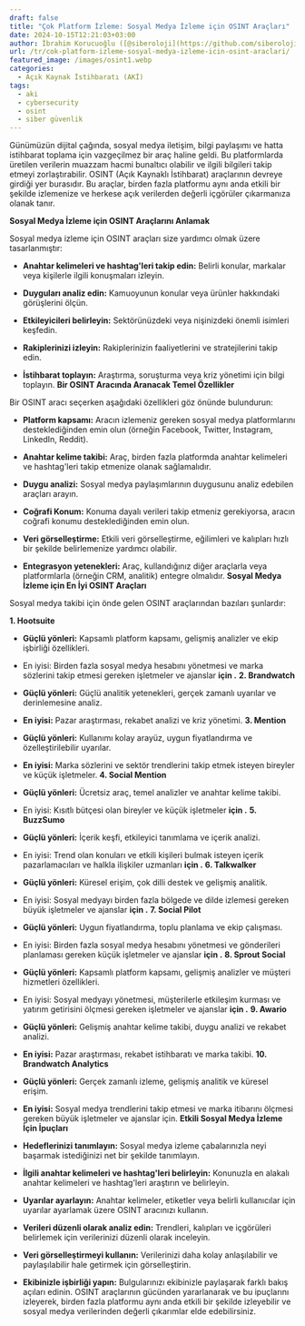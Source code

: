 ```yaml
---
draft: false
title: "Çok Platform İzleme: Sosyal Medya İzleme için OSINT Araçları"
date: 2024-10-15T12:21:03+03:00
author: İbrahim Korucuoğlu ([@siberoloji](https://github.com/siberoloji))
url: /tr/cok-platform-izleme-sosyal-medya-izleme-icin-osint-araclari/
featured_image: /images/osint1.webp
categories:
  - Açık Kaynak İstihbaratı (AKİ)
tags:
  - aki
  - cybersecurity
  - osint
  - siber güvenlik
---
```

Günümüzün dijital çağında, sosyal medya iletişim, bilgi paylaşımı ve hatta istihbarat toplama için vazgeçilmez bir araç haline geldi. Bu platformlarda üretilen verilerin muazzam hacmi bunaltıcı olabilir ve ilgili bilgileri takip etmeyi zorlaştırabilir. OSINT (Açık Kaynaklı İstihbarat) araçlarının devreye girdiği yer burasıdır. Bu araçlar, birden fazla platformu aynı anda etkili bir şekilde izlemenize ve herkese açık verilerden değerli içgörüler çıkarmanıza olanak tanır.

**Sosyal Medya İzleme için OSINT Araçlarını Anlamak**

Sosyal medya izleme için OSINT araçları size yardımcı olmak üzere tasarlanmıştır:
* **Anahtar kelimeleri ve hashtag'leri takip edin:**  Belirli konular, markalar veya kişilerle ilgili konuşmaları izleyin.

* **Duyguları analiz edin:**  Kamuoyunun konular veya ürünler hakkındaki görüşlerini ölçün.

* **Etkileyicileri belirleyin:**  Sektörünüzdeki veya nişinizdeki önemli isimleri keşfedin.

* **Rakiplerinizi izleyin:**  Rakiplerinizin faaliyetlerini ve stratejilerini takip edin.

* **İstihbarat toplayın:**  Araştırma, soruşturma veya kriz yönetimi için bilgi toplayın.
**Bir OSINT Aracında Aranacak Temel Özellikler**

Bir OSINT aracı seçerken aşağıdaki özellikleri göz önünde bulundurun:
* **Platform kapsamı:**  Aracın izlemeniz gereken sosyal medya platformlarını desteklediğinden emin olun (örneğin Facebook, Twitter, Instagram, LinkedIn, Reddit).

* **Anahtar kelime takibi:**  Araç, birden fazla platformda anahtar kelimeleri ve hashtag'leri takip etmenize olanak sağlamalıdır.

* **Duygu analizi:**  Sosyal medya paylaşımlarının duygusunu analiz edebilen araçları arayın.

* **Coğrafi Konum:**  Konuma dayalı verileri takip etmeniz gerekiyorsa, aracın coğrafi konumu desteklediğinden emin olun.

* **Veri görselleştirme:**  Etkili veri görselleştirme, eğilimleri ve kalıpları hızlı bir şekilde belirlemenize yardımcı olabilir.

* **Entegrasyon yetenekleri:**  Araç, kullandığınız diğer araçlarla veya platformlarla (örneğin CRM, analitik) entegre olmalıdır.
**Sosyal Medya İzleme için En İyi OSINT Araçları**

Sosyal medya takibi için önde gelen OSINT araçlarından bazıları şunlardır:

**1. Hootsuite**
* **Güçlü yönleri:**  Kapsamlı platform kapsamı, gelişmiş analizler ve ekip işbirliği özellikleri.

*  En iyisi: Birden fazla sosyal medya hesabını yönetmesi ve marka sözlerini takip etmesi gereken işletmeler ve ajanslar **için .**
**2. Brandwatch**
* **Güçlü yönleri:**  Güçlü analitik yetenekleri, gerçek zamanlı uyarılar ve derinlemesine analiz.

* **En iyisi:**  Pazar araştırması, rekabet analizi ve kriz yönetimi.
**3. Mention**
* **Güçlü yönleri:**  Kullanımı kolay arayüz, uygun fiyatlandırma ve özelleştirilebilir uyarılar.

* **En iyisi:**  Marka sözlerini ve sektör trendlerini takip etmek isteyen bireyler ve küçük işletmeler.
**4. Social Mention**
* **Güçlü yönleri:**  Ücretsiz araç, temel analizler ve anahtar kelime takibi.

*  En iyisi: Kısıtlı bütçesi olan bireyler ve küçük işletmeler **için .**
**5. BuzzSumo**
* **Güçlü yönleri:**  İçerik keşfi, etkileyici tanımlama ve içerik analizi.

*  En iyisi: Trend olan konuları ve etkili kişileri bulmak isteyen içerik pazarlamacıları ve halkla ilişkiler uzmanları **için .**
**6. Talkwalker**
* **Güçlü yönleri:**  Küresel erişim, çok dilli destek ve gelişmiş analitik.

*  En iyisi: Sosyal medyayı birden fazla bölgede ve dilde izlemesi gereken büyük işletmeler ve ajanslar **için .**
**7. Social Pilot**
* **Güçlü yönleri:**  Uygun fiyatlandırma, toplu planlama ve ekip çalışması.

*  En iyisi: Birden fazla sosyal medya hesabını yönetmesi ve gönderileri planlaması gereken küçük işletmeler ve ajanslar **için .**
**8. Sprout Social**
* **Güçlü yönleri:**  Kapsamlı platform kapsamı, gelişmiş analizler ve müşteri hizmetleri özellikleri.

*  En iyisi: Sosyal medyayı yönetmesi, müşterilerle etkileşim kurması ve yatırım getirisini ölçmesi gereken işletmeler ve ajanslar **için .**
**9. Awario**
* **Güçlü yönleri:**  Gelişmiş anahtar kelime takibi, duygu analizi ve rekabet analizi.

* **En iyisi:**  Pazar araştırması, rekabet istihbaratı ve marka takibi.
**10. Brandwatch Analytics**
* **Güçlü yönleri:**  Gerçek zamanlı izleme, gelişmiş analitik ve küresel erişim.

* **En iyisi:**  Sosyal medya trendlerini takip etmesi ve marka itibarını ölçmesi gereken büyük işletmeler ve ajanslar için.
**Etkili Sosyal Medya İzleme İçin İpuçları**
* **Hedeflerinizi tanımlayın:**  Sosyal medya izleme çabalarınızla neyi başarmak istediğinizi net bir şekilde tanımlayın.

* **İlgili anahtar kelimeleri ve hashtag'leri belirleyin:**  Konunuzla en alakalı anahtar kelimeleri ve hashtag'leri araştırın ve belirleyin.

* **Uyarılar ayarlayın:**  Anahtar kelimeler, etiketler veya belirli kullanıcılar için uyarılar ayarlamak üzere OSINT aracınızı kullanın.

* **Verileri düzenli olarak analiz edin:**  Trendleri, kalıpları ve içgörüleri belirlemek için verilerinizi düzenli olarak inceleyin.

* **Veri görselleştirmeyi kullanın:**  Verilerinizi daha kolay anlaşılabilir ve paylaşılabilir hale getirmek için görselleştirin.

* **Ekibinizle işbirliği yapın:**  Bulgularınızı ekibinizle paylaşarak farklı bakış açıları edinin.
OSINT araçlarının gücünden yararlanarak ve bu ipuçlarını izleyerek, birden fazla platformu aynı anda etkili bir şekilde izleyebilir ve sosyal medya verilerinden değerli çıkarımlar elde edebilirsiniz.

